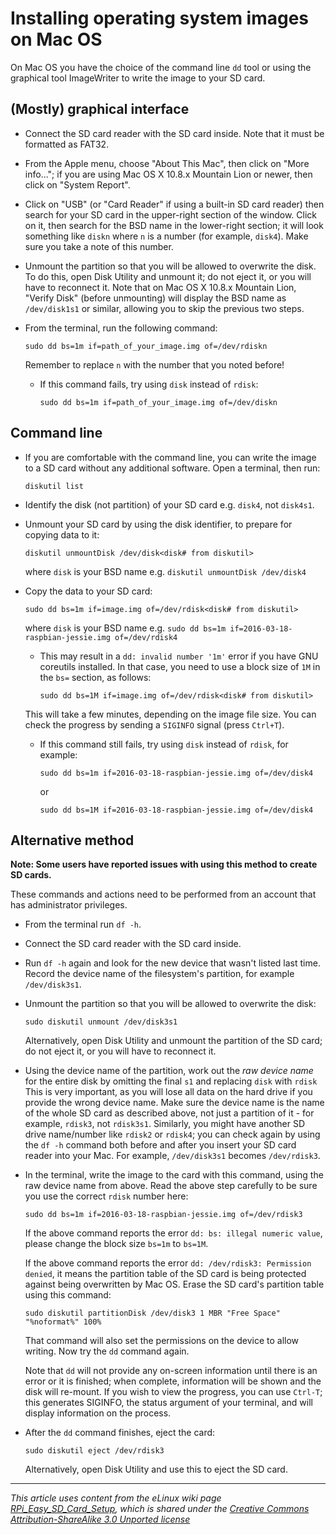 # Installing operating system images on Mac OS

On Mac OS you have the choice of the command line `dd` tool or using the graphical tool ImageWriter to write the image to your SD card.

## (Mostly) graphical interface

- Connect the SD card reader with the SD card inside. Note that it must be formatted as FAT32.
- From the Apple menu, choose "About This Mac", then click on "More info..."; if you are using Mac OS X 10.8.x Mountain Lion or newer, then click on "System Report".
- Click on "USB" (or "Card Reader" if using a built-in SD card reader) then search for your SD card in the upper-right section of the window. Click on it, then search for the BSD name in the lower-right section; it will look something like `diskn` where `n` is a number (for example, `disk4`). Make sure you take a note of this number.
- Unmount the partition so that you will be allowed to overwrite the disk. To do this, open Disk Utility and unmount it; do not eject it, or you will have to reconnect it. Note that on Mac OS X 10.8.x Mountain Lion, "Verify Disk" (before unmounting) will display the BSD name as `/dev/disk1s1` or similar, allowing you to skip the previous two steps.
- From the terminal, run the following command:

    ```
    sudo dd bs=1m if=path_of_your_image.img of=/dev/rdiskn
    ```

    Remember to replace `n` with the number that you noted before!

   - If this command fails, try using `disk` instead of `rdisk`:
    
       ```
       sudo dd bs=1m if=path_of_your_image.img of=/dev/diskn
       ```

## Command line

- If you are comfortable with the command line, you can write the image to a SD card without any additional software. Open a terminal, then run:

    `diskutil list`

- Identify the disk (not partition) of your SD card e.g. `disk4`, not `disk4s1`.
- Unmount your SD card by using the disk identifier, to prepare for copying data to it:

    `diskutil unmountDisk /dev/disk<disk# from diskutil>`

    where `disk` is your BSD name e.g. `diskutil unmountDisk /dev/disk4`
    
- Copy the data to your SD card:

    `sudo dd bs=1m if=image.img of=/dev/rdisk<disk# from diskutil>`

    where `disk` is your BSD name e.g. `sudo dd bs=1m if=2016-03-18-raspbian-jessie.img of=/dev/rdisk4`

    - This may result in a ``dd: invalid number '1m'`` error if you have GNU
    coreutils installed. In that case, you need to use a block size of `1M` in the `bs=` section, as follows:

       `sudo dd bs=1M if=image.img of=/dev/rdisk<disk# from diskutil>`

    This will take a few minutes, depending on the image file size. You can check the progress by sending a `SIGINFO` signal (press `Ctrl+T`).
    
    - If this command still fails, try using `disk` instead of `rdisk`, for example:
    
       ```
       sudo dd bs=1m if=2016-03-18-raspbian-jessie.img of=/dev/disk4
       ```
       or
       ```
       sudo dd bs=1M if=2016-03-18-raspbian-jessie.img of=/dev/disk4
       ```

## Alternative method

**Note: Some users have reported issues with using this method to create SD cards.**

These commands and actions need to be performed from an account that has administrator privileges.

- From the terminal run `df -h`.
- Connect the SD card reader with the SD card inside.
- Run `df -h` again and look for the new device that wasn't listed last time. Record the device name of the filesystem's partition, for example `/dev/disk3s1`.
- Unmount the partition so that you will be allowed to overwrite the disk:

    ```
    sudo diskutil unmount /dev/disk3s1
    ```

    Alternatively, open Disk Utility and unmount the partition of the SD card; do not eject it, or you will have to reconnect it.
- Using the device name of the partition, work out the *raw device name* for the entire disk by omitting the final `s1` and replacing `disk` with `rdisk` This is very important, as you will lose all data on the hard drive if you provide the wrong device name. Make sure the device name is the name of the whole SD card as described above, not just a partition of it - for example, `rdisk3`, not `rdisk3s1`. Similarly, you might have another SD drive name/number like `rdisk2` or `rdisk4`; you can check again by using the `df -h` command both before and after you insert your SD card reader into your Mac. For example, `/dev/disk3s1` becomes `/dev/rdisk3`.
- In the terminal, write the image to the card with this command, using the raw device name from above. Read the above step carefully to be sure you use the correct `rdisk` number here:
    
    ```
    sudo dd bs=1m if=2016-03-18-raspbian-jessie.img of=/dev/rdisk3
    ```

    If the above command reports the error `dd: bs: illegal numeric value`, please change the block size `bs=1m` to `bs=1M`.

    If the above command reports the error `dd: /dev/rdisk3: Permission denied`, it means the partition table of the SD card is being protected against being overwritten by Mac OS. Erase the SD card's partition table using this command:
    
    ```
    sudo diskutil partitionDisk /dev/disk3 1 MBR "Free Space" "%noformat%" 100%
    ```
    
    That command will also set the permissions on the device to allow writing. Now try the `dd` command again.

    Note that `dd` will not provide any on-screen information until there is an error or it is finished; when complete, information will be shown and the disk will re-mount. If you wish to view the progress, you can use `Ctrl-T`; this generates SIGINFO, the status argument of your terminal, and will display information on the process.
- After the `dd` command finishes, eject the card:

    ```
    sudo diskutil eject /dev/rdisk3
    ```

    Alternatively, open Disk Utility and use this to eject the SD card.

---

*This article uses content from the eLinux wiki page [RPi_Easy_SD_Card_Setup](http://elinux.org/RPi_Easy_SD_Card_Setup), which is shared under the [Creative Commons Attribution-ShareAlike 3.0 Unported license](http://creativecommons.org/licenses/by-sa/3.0/)*
